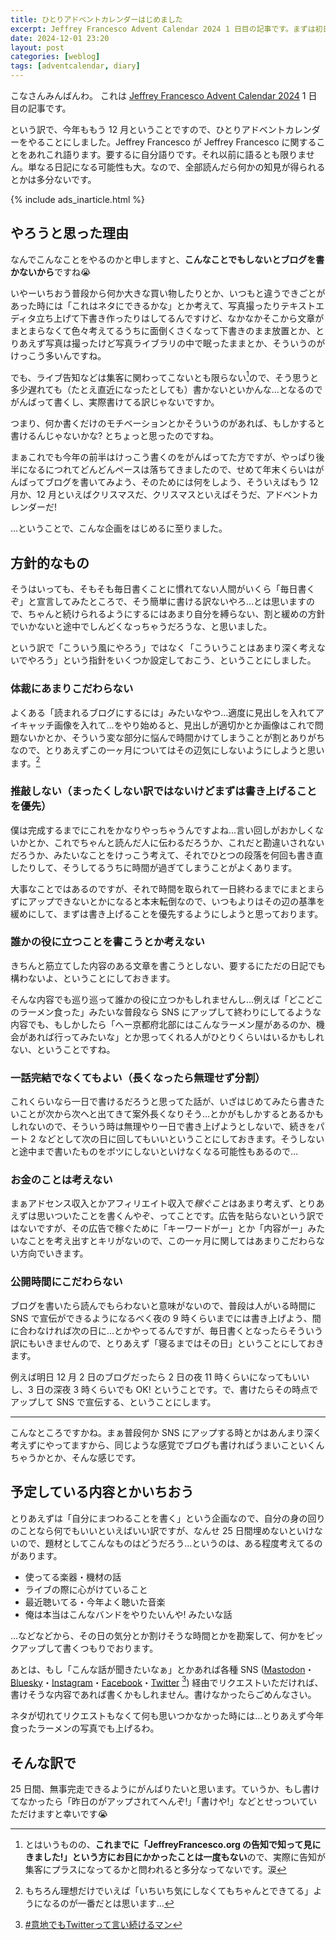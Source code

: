 ```yaml
---
title: ひとりアドベントカレンダーはじめました
excerpt: Jeffrey Francesco Advent Calendar 2024 1 日目の記事です。まずは初日ですので、こんなことをはじめた理由や遂行するための方針、意気込みなどを書きます。完走できるようがんばるぞ ٩( 'ω' )و
date: 2024-12-01 23:20
layout: post
categories: [weblog]
tags: [adventcalendar, diary]
---
```


こなさんみんばんわ。
これは [Jeffrey Francesco Advent Calendar 2024][adcal] 1 日目の記事です。

[adcal]: https://adventar.org/calendars/10886

という訳で、今年ももう 12 月ということですので、ひとりアドベントカレンダーをやることにしました。Jeffrey Francesco が Jeffrey Francesco に関することをあれこれ語ります。要するに自分語りです。それ以前に語るとも限りません。単なる日記になる可能性も大。なので、全部読んだら何かの知見が得られるとかは多分ないです。

{% include ads_inarticle.html %}


やろうと思った理由
------------------

なんでこんなことをやるのかと申しますと、**こんなことでもしないとブログを書かないから**ですね😭

いやーいちおう普段から何か大きな買い物したりとか、いつもと違うできごとがあった時には「これはネタにできるかな」とか考えて、写真撮ったりテキストエディタ立ち上げて下書き作ったりはしてるんですけど、なかなかそこから文章がまとまらなくて色々考えてるうちに面倒くさくなって下書きのまま放置とか、とりあえず写真は撮ったけど写真ライブラリの中で眠ったままとか、そういうのがけっこう多いんですね。

でも、ライブ告知などは集客に関わってこないとも限らない[^1]ので、そう思うと多少遅れても（たとえ直近になったとしても）書かないといかんな…となるのでがんばって書くし、実際書けてる訳じゃないですか。

つまり、何か書くだけのモチベーションとかそういうのがあれば、もしかすると書けるんじゃないかな? とちょっと思ったのですね。

まぁこれでも今年の前半はけっこう書くのをがんばってた方ですが、やっぱり後半になるにつれてどんどんペースは落ちてきましたので、せめて年末くらいはがんばってブログを書いてみよう、そのためには何をしよう、そういえばもう 12 月か、12 月といえばクリスマスだ、クリスマスといえばそうだ、アドベントカレンダーだ! 

…ということで、こんな企画をはじめるに至りました。

[^1]: とはいうものの、**これまでに「JeffreyFrancesco.org の告知で知って見にきました!」という方にお目にかかったことは一度もない**ので、実際に告知が集客にプラスになってるかと問われると多分なってないです。涙


方針的なもの
------------

そうはいっても、そもそも毎日書くことに慣れてない人間がいくら「毎日書くぞ」と宣言してみたところで、そう簡単に書ける訳ないやろ…とは思いますので、ちゃんと続けられるようにするにはあまり自分を縛らない、割と緩めの方針でいかないと途中でしんどくなっちゃうだろうな、と思いました。

という訳で「こういう風にやろう」ではなく「こういうことはあまり深く考えないでやろう」という指針をいくつか設定しておこう、ということにしました。

### 体裁にあまりこだわらない

よくある「読まれるブログにするには」みたいなやつ…適度に見出しを入れてアイキャッチ画像を入れて…をやり始めると、見出しが適切かとか画像はこれで問題ないかとか、そういう変な部分に悩んで時間かけてしまうことが割とありがちなので、とりあえずこの一ヶ月についてはその辺気にしないようにしようと思います。[^2]

[^2]: もちろん理想だけでいえば「いちいち気にしなくてもちゃんとできてる」ようになるのが一番だとは思います…

### 推敲しない（まったくしない訳ではないけどまずは書き上げることを優先）

僕は完成するまでにこれをかなりやっちゃうんですよね…言い回しがおかしくないかとか、これでちゃんと読んだ人に伝わるだろうか、これだと勘違いされないだろうか、みたいなことをけっこう考えて、それでひとつの段落を何回も書き直したりして、そうしてるうちに時間が過ぎてしまうことがよくあります。

大事なことではあるのですが、それで時間を取られて一日終わるまでにまとまらずにアップできないとかになると本末転倒なので、いつもよりはその辺の基準を緩めにして、まずは書き上げることを優先するようにしようと思っております。

### 誰かの役に立つことを書こうとか考えない

きちんと筋立てした内容のある文章を書こうとしない、要するにただの日記でも構わないよ、ということにしておきます。

そんな内容でも巡り巡って誰かの役に立つかもしれませんし…例えば「どこどこのラーメン食った」みたいな普段なら SNS にアップして終わりにしてるような内容でも、もしかしたら「へー京都府北部にはこんなラーメン屋があるのか、機会があれば行ってみたいな」とか思ってくれる人がひとりくらいはいるかもしれない、ということですね。

### 一話完結でなくてもよい（長くなったら無理せず分割）

これくらいなら一日で書けるだろうと思ってた話が、いざはじめてみたら書きたいことが次から次へと出てきて案外長くなりそう…とかがもしかするとあるかもしれないので、そういう時は無理やり一日で書き上げようとしないで、続きをパート 2 などとして次の日に回してもいいということにしておきます。そうしないと途中まで書いたものをボツにしないといけなくなる可能性もあるので…

### お金のことは考えない

まぁアドセンス収入とかアフィリエイト収入で*稼ぐこと*はあまり考えず、とりあえずは思いついたことを書くんやぞ、ってことです。広告を貼らないという訳ではないですが、その広告で稼ぐために「キーワードがー」とか「内容がー」みたいなことを考え出すとキリがないので、この一ヶ月に関してはあまりこだわらない方向でいきます。

### 公開時間にこだわらない

ブログを書いたら読んでもらわないと意味がないので、普段は人がいる時間に SNS で宣伝ができるようになるべく夜の 9 時くらいまでには書き上げよう、間に合わなければ次の日に…とかやってるんですが、毎日書くとなったらそういう訳にもいきませんので、とりあえず「寝るまではその日」ということにしておきます。

例えば明日 12 月 2 日のブログだったら 2 日の夜 11 時くらいになってもいいし、3 日の深夜 3 時くらいでも OK! ということです。で、書けたらその時点でアップして SNS で宣伝する、ということにします。

- - -

こんなところですかね。まぁ普段何か SNS にアップする時とかはあんまり深く考えずにやってますから、同じような感覚でブログも書ければうまいこといくんちゃうかとか、そんな感じです。


予定している内容とかいちおう
----------------------------

とりあえずは「自分にまつわることを書く」という企画なので、自分の身の回りのことなら何でもいいといえばいい訳ですが、なんせ 25 日間埋めないといけないので、題材としてこんなものはどうだろう…というのは、ある程度考えてるのがあります。

- 使ってる楽器・機材の話
- ライブの際に心がけていること
- 最近聴いてる・今年よく聴いた音楽
- 俺は本当はこんなバンドをやりたいんや! みたいな話

…などなどから、その日の気分とか割けそうな時間とかを勘案して、何かをピックアップして書くつもりでおります。

あとは、もし「こんな話が聞きたいなぁ」とかあれば各種 SNS ([Mastodon][]・[Bluesky][]・[Instagram][]・[Facebook][]・[Twitter][] [^3]) 経由でリクエストいただければ、書けそうな内容であれば書くかもしれません。書けなかったらごめんなさい。

[Mastodon]: https://mastodos.com/@JForg
[Bluesky]: https://bsky.app/profile/jforg.bsky.social
[Instagram]: https://www.instagram.com/jforg/
[Facebook]: https://www.facebook.com/jeffreyfrancesco.org
[Twitter]: https://twitter.com/JForg

ネタが切れてリクエストもなくて何も思いつかなかった時には…とりあえず今年食ったラーメンの写真でも上げるわ。

[^3]: [#意地でもTwitterって言い続けるマン](https://x.com/hashtag/%E6%84%8F%E5%9C%B0%E3%81%A7%E3%82%82Twitter%E3%81%A3%E3%81%A6%E8%A8%80%E3%81%84%E7%B6%9A%E3%81%91%E3%82%8B%E3%83%9E%E3%83%B3)


そんな訳で
----------

25 日間、無事完走できるようにがんばりたいと思います。ていうか、もし書けてなかったら「昨日のがアップされてへんぞ!」「書けや!」などとせっついていただけますと幸いです😭
